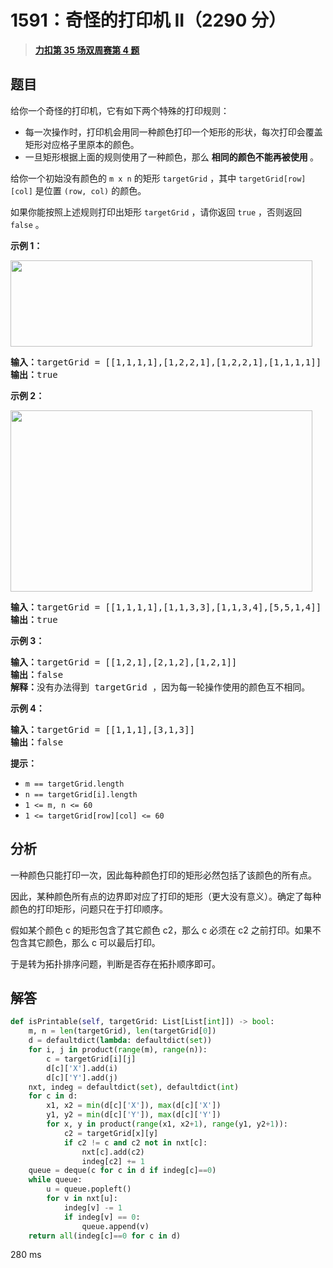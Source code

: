# 1591：奇怪的打印机 II（2290 分）


> <u>**[力扣第 35 场双周赛第 4 题](https://leetcode.cn/problems/strange-printer-ii/)**</u>

## 题目

<p>给你一个奇怪的打印机，它有如下两个特殊的打印规则：</p>

<ul>
<li>每一次操作时，打印机会用同一种颜色打印一个矩形的形状，每次打印会覆盖矩形对应格子里原本的颜色。</li>
<li>一旦矩形根据上面的规则使用了一种颜色，那么 <strong>相同的颜色不能再被使用 </strong>。</li>
</ul>

<p>给你一个初始没有颜色的 <code>m x n</code> 的矩形 <code>targetGrid</code> ，其中 <code>targetGrid[row][col]</code> 是位置 <code>(row, col)</code> 的颜色。</p>

<p>如果你能按照上述规则打印出矩形<em> </em><code>targetGrid</code> ，请你返回 <code>true</code> ，否则返回 <code>false</code> 。</p>



<p><strong>示例 1：</strong></p>

<p><img alt="" src="https://assets.leetcode-cn.com/aliyun-lc-upload/uploads/2020/09/19/sample_1_1929.png" style="height: 138px; width: 483px;"></p>

<pre><strong>输入：</strong>targetGrid = [[1,1,1,1],[1,2,2,1],[1,2,2,1],[1,1,1,1]]
<strong>输出：</strong>true
</pre>

<p><strong>示例 2：</strong></p>

<p><img alt="" src="https://assets.leetcode-cn.com/aliyun-lc-upload/uploads/2020/09/19/sample_2_1929.png" style="height: 290px; width: 483px;"></p>

<pre><strong>输入：</strong>targetGrid = [[1,1,1,1],[1,1,3,3],[1,1,3,4],[5,5,1,4]]
<strong>输出：</strong>true
</pre>

<p><strong>示例 3：</strong></p>

<pre><strong>输入：</strong>targetGrid = [[1,2,1],[2,1,2],[1,2,1]]
<strong>输出：</strong>false
<strong>解释：</strong>没有办法得到 targetGrid ，因为每一轮操作使用的颜色互不相同。</pre>

<p><strong>示例 4：</strong></p>

<pre><strong>输入：</strong>targetGrid = [[1,1,1],[3,1,3]]
<strong>输出：</strong>false
</pre>



<p><strong>提示：</strong></p>

<ul>
<li><code>m == targetGrid.length</code></li>
<li><code>n == targetGrid[i].length</code></li>
<li><code>1 &lt;= m, n &lt;= 60</code></li>
<li><code>1 &lt;= targetGrid[row][col] &lt;= 60</code></li>
</ul>


## 分析

一种颜色只能打印一次，因此每种颜色打印的矩形必然包括了该颜色的所有点。

因此，某种颜色所有点的边界即对应了打印的矩形（更大没有意义）。确定了每种颜色的打印矩形，问题只在于打印顺序。

假如某个颜色 c 的矩形包含了其它颜色 c2，那么 c 必须在 c2 之前打印。如果不包含其它颜色，那么 c 可以最后打印。

于是转为拓扑排序问题，判断是否存在拓扑顺序即可。

## 解答

```python
def isPrintable(self, targetGrid: List[List[int]]) -> bool:
    m, n = len(targetGrid), len(targetGrid[0])
    d = defaultdict(lambda: defaultdict(set))
    for i, j in product(range(m), range(n)):
        c = targetGrid[i][j]
        d[c]['X'].add(i)
        d[c]['Y'].add(j)
    nxt, indeg = defaultdict(set), defaultdict(int)
    for c in d:
        x1, x2 = min(d[c]['X']), max(d[c]['X'])
        y1, y2 = min(d[c]['Y']), max(d[c]['Y'])
        for x, y in product(range(x1, x2+1), range(y1, y2+1)):
            c2 = targetGrid[x][y]
            if c2 != c and c2 not in nxt[c]:
                nxt[c].add(c2)
                indeg[c2] += 1
    queue = deque(c for c in d if indeg[c]==0)
    while queue:
        u = queue.popleft()
        for v in nxt[u]:
            indeg[v] -= 1
            if indeg[v] == 0:
                queue.append(v)
    return all(indeg[c]==0 for c in d)
```
280 ms


